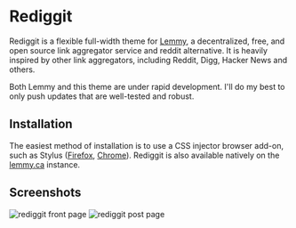 # Rediggit

Rediggit is a flexible full-width theme for [Lemmy](https://join-lemmy.org/), a decentralized, free, and open source link aggregator service and reddit alternative. It is heavily inspired by other link aggregators, including Reddit, Digg, Hacker News and others.

Both Lemmy and this theme are under rapid development. I'll do my best to only push updates that are well-tested and robust.

## Installation

The easiest method of installation is to use a CSS injector browser add-on, such as Stylus ([Firefox](https://addons.mozilla.org/en-US/firefox/addon/styl-us/), [Chrome](https://chrome.google.com/webstore/detail/stylus/clngdbkpkpeebahjckkjfobafhncgmne)). Rediggit is also available natively on the [lemmy.ca](https://lemmy.ca/) instance.

## Screenshots

![rediggit front page](https://raw.githubusercontent.com/thayerw/lemmy-rediggit/main/screenshot_01.png)
![rediggit post page](https://raw.githubusercontent.com/thayerw/lemmy-rediggit/main/screenshot_02.png)

